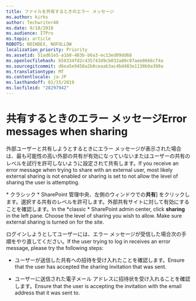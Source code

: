 ```yaml
---
title: ファイルを共有するときのエラー メッセージ
ms.author: kirks
author: Techwriter40
ms.date: 9/18/2018
ms.audience: ITPro
ms.topic: article
ROBOTS: NOINDEX, NOFOLLOW
localization_priority: Priority
ms.assetid: 51ad61e5-a1b8-483b-b6a3-ec13ed09dd68
ms.openlocfilehash: b58334fd2c435743d9cb032a80c07aee0666cf4a
ms.sourcegitcommit: d6ea5e9458a2b8ceaab3ac4bd483e1130b9a398a
ms.translationtype: MT
ms.contentlocale: ja-JP
ms.lasthandoff: 01/15/2019
ms.locfileid: "28297942"
---
```

# <a name="error-messages-when-sharing"></a><span data-ttu-id="ff331-102">共有するときのエラー メッセージ</span><span class="sxs-lookup"><span data-stu-id="ff331-102">Error messages when sharing</span></span>

<span data-ttu-id="ff331-103">外部ユーザーと共有しようとするときにエラー メッセージが表示された場合は、最も可能性の高い外部の共有が有効になっていないまたはユーザーの共有のレベルを試行を許可しないように設定されて共有します。</span><span class="sxs-lookup"><span data-stu-id="ff331-103">If you receive an error message when trying to share with an external user, most likely external sharing is not enabled or sharing is set to not allow the level of sharing the user is attempting.</span></span>
  
<span data-ttu-id="ff331-p101">\* クラシック \* SharePoint 管理中央、左側のウィンドウでの**共有**] をクリックします。選択する共有のレベルを許可します。外部共有サイトに対して有効にすることを確認します。</span><span class="sxs-lookup"><span data-stu-id="ff331-p101">In the  \*classic \* SharePoint admin center, click **sharing** in the left pane. Choose the level of sharing you wish to allow. Make sure external sharing is turned on for the site.</span></span> 
  
<span data-ttu-id="ff331-107">ログインしようとしてユーザーには、エラー メッセージが受信した場合次の手順をやり直してください。</span><span class="sxs-lookup"><span data-stu-id="ff331-107">If the user trying to log in receives an error message, please try the following steps:</span></span>
  
- <span data-ttu-id="ff331-108">ユーザーが送信した共有への招待を受け入れたことを確認します。</span><span class="sxs-lookup"><span data-stu-id="ff331-108">Ensure that the user has accepted the sharing invitation that was sent.</span></span>
    
- <span data-ttu-id="ff331-109">ユーザーに送信された電子メール アドレスに招待状を受け入れることを確認します。</span><span class="sxs-lookup"><span data-stu-id="ff331-109">Ensure that the user is accepting the invitation with the email address that it was sent to.</span></span>
    

